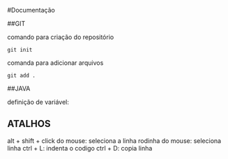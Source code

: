 #Documentação

##GIT

comando para criação do repositório
    
    git init

comanda para adicionar arquivos 

    git add .

##JAVA

definição de variável:

## ATALHOS 
alt + shift + click do mouse: seleciona a linha
rodinha do mouse: seleciona linha
ctrl + L: indenta o codigo
ctrl + D: copia linha

